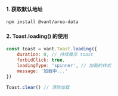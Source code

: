 #### 1. 获取默认地址

```txt
npm install @vant/area-data
```

#### 2. Toast.loading() 的使用

```javascript
const toast = vant.Toast.loading({
    duration: 0, // 持续展示 toast
    forbidClick: true,
    loadingType: 'spinner', // 加载的样式
    message: '加载中...'
})

Toast.clear() // 清除加载
```
